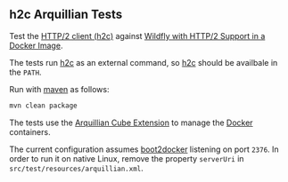 h2c Arquillian Tests
--------------------

Test the [HTTP/2 client (h2c)](https://github.com/fstab/h2c) against
[Wildfly with HTTP/2 Support in a Docker Image](https://github.com/fstab/docker-wildfly-http2).

The tests run [h2c](https://github.com/fstab/h2c) as an external command, so [h2c](https://github.com/fstab/h2c) should be availbale in the `PATH`.

Run with [maven](https://maven.apache.org/) as follows:

```bash
mvn clean package
```

The tests use the [Arquillian Cube Extension](https://github.com/arquillian/arquillian-cube/)
to manage the [Docker](https://www.docker.com) containers.

The current configuration assumes [boot2docker](http://boot2docker.io) listening on port `2376`.
In order to run it on native Linux, remove the property `serverUri` in `src/test/resources/arquillian.xml`.
